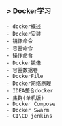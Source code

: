 ### > Docker学习
	- docker概述
	- Docker安装
	- 镜像命令
	- 容器命令
	- 操作命令
	- Docker镜像
	- 容器数据卷
	- DockerFile
	- Docker网络原理
	- IDEA整合docker
	- 集群(单机版)
	- Docker Compose 
	- Docker Swarm
	- CI\CD jenkins
	
